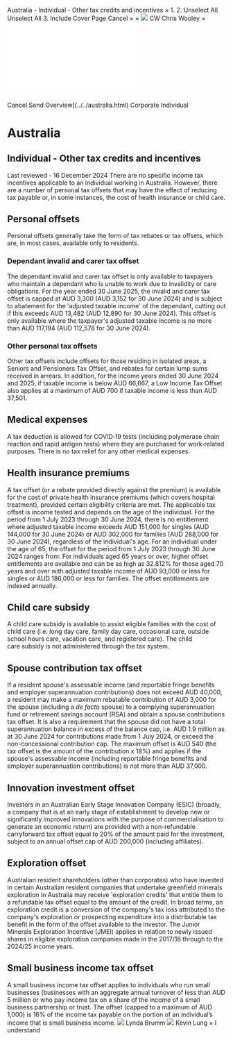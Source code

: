 Australia - Individual - Other tax credits and incentives
×
1.
2.
Unselect All
Unselect All
3.
Include Cover Page
Cancel
×
×
![](../../-/media/world-wide-tax-summaries/attachments/global---chris-wooley.ashx%3Frev=ac5e5f3223b34096b1afc2a6009c7320&revision=ac5e5f32-23b3-4096-b1af-c2a6009c7320&hash=859B7ADC84DC2CBEC9760E9E6EE7DE6D0A8BFCDF)
CW
Chris Wooley
×
![](other-tax-credits-and-incentives.html)
######
Cancel
Send
Overview](../../australia.html)
Corporate
Individual
# Australia
## Individual - Other tax credits and incentives
Last reviewed - 16 December 2024
There are no specific income tax incentives applicable to an individual working in Australia. However, there are a number of personal tax offsets that may have the effect of reducing tax payable or, in some instances, the cost of health insurance or child care.
## Personal offsets
Personal offsets generally take the form of tax rebates or tax offsets, which are, in most cases, available only to residents.
### Dependant invalid and carer tax offset
The dependant invalid and carer tax offset is only available to taxpayers who maintain a dependant who is unable to work due to invalidity or care obligations. For the year ended 30 June 2025, the invalid and carer tax offset is capped at AUD 3,300 (AUD 3,152 for 30 June 2024) and is subject to abatement for the 'adjusted taxable income' of the dependant, cutting out if this exceeds AUD 13,482 (AUD 12,890 for 30 June 2024). This offset is only available where the taxpayer's adjusted taxable income is no more than AUD 117,194 (AUD 112,578 for 30 June 2024).
### Other personal tax offsets
Other tax offsets include offsets for those residing in isolated areas, a Seniors and Pensioners Tax Offset, and rebates for certain lump sums received in arrears.
In addition, for the income years ended 30 June 2024 and 2025, if taxable income is below AUD 66,667, a Low Income Tax Offset also applies at a maximum of AUD 700 if taxable income is less than AUD 37,501.
## Medical expenses
A tax deduction is allowed for COVID‑19 tests (including polymerase chain reaction and rapid antigen tests) where they are purchased for work‑related purposes. There is no tax relief for any other medical expenses.
## Health insurance premiums
A tax offset (or a rebate provided directly against the premium) is available for the cost of private health insurance premiums (which covers hospital treatment), provided certain eligibility criteria are met.
The applicable tax offset is income tested and depends on the age of the individual. For the period from 1 July 2023 through 30 June 2024, there is no entitlement where adjusted taxable income exceeds AUD 151,000 for singles (AUD 144,000 for 30 June 2024) or AUD 302,000 for families (AUD 288,000 for 30 June 2024), regardless of the individual's age. For an individual under the age of 65, the offset for the period from 1 July 2023 through 30 June 2024 ranges from:
For individuals aged 65 years or over, higher offset entitlements are available and can be as high as 32.812% for those aged 70 years and over with adjusted taxable income of AUD 93,000 or less for singles or AUD 186,000 or less for families.
The offset entitlements are indexed annually.
## Child care subsidy
A child care subsidy is available to assist eligible families with the cost of child care (i.e. long day care, family day care, occasional care, outside school hours care, vacation care, and registered care). The child care subsidy is not administered through the tax system.
## Spouse contribution tax offset
If a resident spouse's assessable income (and reportable fringe benefits and employer superannuation contributions) does not exceed AUD 40,000, a resident may make a maximum rebatable contribution of AUD 3,000 for the spouse (including a *de facto* spouse) to a complying superannuation fund or retirement savings account (RSA) and obtain a spouse contributions tax offset. It is also a requirement that the spouse did not have a total superannuation balance in excess of the balance cap, i.e. AUD 1.9 million as at 30 June 2024 for contributions made from 1 July 2024, or exceed the non-concessional contribution cap. The maximum offset is AUD 540 (the tax offset is the amount of the contribution x 18%) and applies if the spouse's assessable income (including reportable fringe benefits and employer superannuation contributions) is not more than AUD 37,000.
## Innovation investment offset
Investors in an Australian Early Stage Innovation Company (ESIC) (broadly, a company that is at an early stage of establishment to develop new or significantly improved innovations with the purpose of commercialisation to generate an economic return) are provided with a non-refundable carryforward tax offset equal to 20% of the amount paid for the investment, subject to an annual offset cap of AUD 200,000 (including affiliates).
## Exploration offset
Australian resident shareholders (other than corporates) who have invested in certain Australian resident companies that undertake greenfield minerals exploration in Australia may receive 'exploration credits' that entitle them to a refundable tax offset equal to the amount of the credit.
In broad terms, an exploration credit is a conversion of the company's tax loss attributed to the company's exploration or prospecting expenditure into a distributable tax benefit in the form of the offset available to the investor.
The Junior Minerals Exploration Incentive (JMEI) applies in relation to newly issued shares in eligible exploration companies made in the 2017/18 through to the 2024/25 income years.
## Small business income tax offset
A small business income tax offset applies to individuals who run small businesses (businesses with an aggregate annual turnover of less than AUD 5 million or who pay income tax on a share of the income of a small business partnership or trust.
The offset (capped to a maximum of AUD 1,000) is 16% of the income tax payable on the portion of an individual’s income that is small business income.
![](../../-/media/world-wide-tax-summaries/attachments/australia---lynda-brumm.ashx%3Frev=8c950a0ba2ef43088be3eb5834ad73a4&revision=8c950a0b-a2ef-4308-8be3-eb5834ad73a4&hash=73562A4F6162C970B3CC9BB1BDF2A3CF38008A50)
Lynda Brumm
![](../../-/media/world-wide-tax-summaries/australiakevin-lungaustralia--kevin-lungjpg20221003090133514.ashx%3Frev=2acd533144bd4a96bd80fb239acaf48c&revision=2acd5331-44bd-4a96-bd80-fb239acaf48c&hash=305D6CDF080DA9D862BA7B0C8A2440410DCBE15E)
Kevin Lung
×
I understand